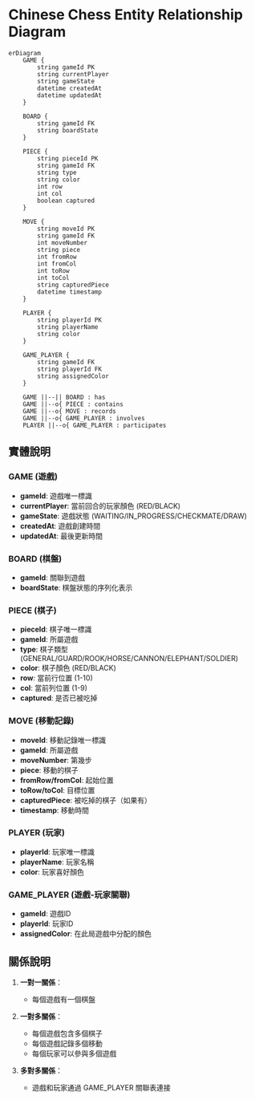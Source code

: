 # Chinese Chess Entity Relationship Diagram

```mermaid
erDiagram
    GAME {
        string gameId PK
        string currentPlayer
        string gameState
        datetime createdAt
        datetime updatedAt
    }

    BOARD {
        string gameId FK
        string boardState
    }

    PIECE {
        string pieceId PK
        string gameId FK
        string type
        string color
        int row
        int col
        boolean captured
    }

    MOVE {
        string moveId PK
        string gameId FK
        int moveNumber
        string piece
        int fromRow
        int fromCol
        int toRow
        int toCol
        string capturedPiece
        datetime timestamp
    }

    PLAYER {
        string playerId PK
        string playerName
        string color
    }

    GAME_PLAYER {
        string gameId FK
        string playerId FK
        string assignedColor
    }

    GAME ||--|| BOARD : has
    GAME ||--o{ PIECE : contains
    GAME ||--o{ MOVE : records
    GAME ||--o{ GAME_PLAYER : involves
    PLAYER ||--o{ GAME_PLAYER : participates
```

## 實體說明

### GAME (遊戲)

- **gameId**: 遊戲唯一標識
- **currentPlayer**: 當前回合的玩家顏色 (RED/BLACK)
- **gameState**: 遊戲狀態 (WAITING/IN_PROGRESS/CHECKMATE/DRAW)
- **createdAt**: 遊戲創建時間
- **updatedAt**: 最後更新時間

### BOARD (棋盤)

- **gameId**: 關聯到遊戲
- **boardState**: 棋盤狀態的序列化表示

### PIECE (棋子)

- **pieceId**: 棋子唯一標識
- **gameId**: 所屬遊戲
- **type**: 棋子類型 (GENERAL/GUARD/ROOK/HORSE/CANNON/ELEPHANT/SOLDIER)
- **color**: 棋子顏色 (RED/BLACK)
- **row**: 當前行位置 (1-10)
- **col**: 當前列位置 (1-9)
- **captured**: 是否已被吃掉

### MOVE (移動記錄)

- **moveId**: 移動記錄唯一標識
- **gameId**: 所屬遊戲
- **moveNumber**: 第幾步
- **piece**: 移動的棋子
- **fromRow/fromCol**: 起始位置
- **toRow/toCol**: 目標位置
- **capturedPiece**: 被吃掉的棋子（如果有）
- **timestamp**: 移動時間

### PLAYER (玩家)

- **playerId**: 玩家唯一標識
- **playerName**: 玩家名稱
- **color**: 玩家喜好顏色

### GAME_PLAYER (遊戲-玩家關聯)

- **gameId**: 遊戲ID
- **playerId**: 玩家ID
- **assignedColor**: 在此局遊戲中分配的顏色

## 關係說明

1. **一對一關係**：
   - 每個遊戲有一個棋盤

2. **一對多關係**：
   - 每個遊戲包含多個棋子
   - 每個遊戲記錄多個移動
   - 每個玩家可以參與多個遊戲

3. **多對多關係**：
   - 遊戲和玩家通過 GAME_PLAYER 關聯表連接
